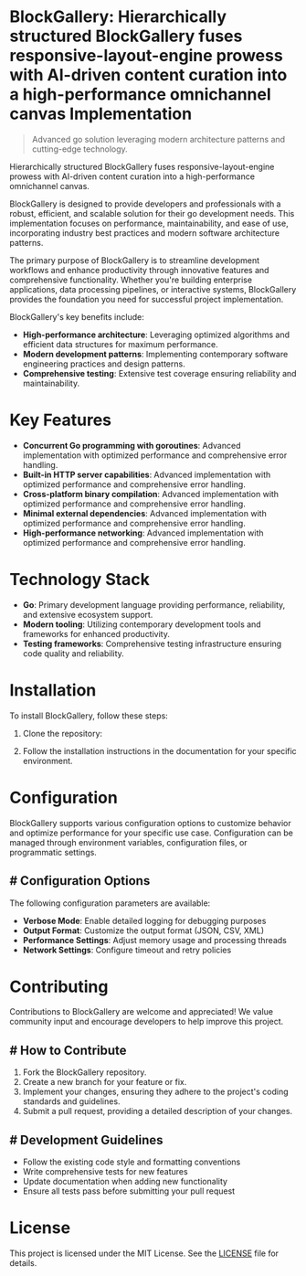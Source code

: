<!-- fallback_BlockGallery_20250803213127_90542 -->

# BlockGallery: Hierarchically structured BlockGallery fuses responsive-layout-engine prowess with AI-driven content curation into a high-performance omnichannel canvas Implementation
> Advanced go solution leveraging modern architecture patterns and cutting-edge technology.

Hierarchically structured BlockGallery fuses responsive-layout-engine prowess with AI-driven content curation into a high-performance omnichannel canvas.

BlockGallery is designed to provide developers and professionals with a robust, efficient, and scalable solution for their go development needs. This implementation focuses on performance, maintainability, and ease of use, incorporating industry best practices and modern software architecture patterns.

The primary purpose of BlockGallery is to streamline development workflows and enhance productivity through innovative features and comprehensive functionality. Whether you're building enterprise applications, data processing pipelines, or interactive systems, BlockGallery provides the foundation you need for successful project implementation.

BlockGallery's key benefits include:

* **High-performance architecture**: Leveraging optimized algorithms and efficient data structures for maximum performance.
* **Modern development patterns**: Implementing contemporary software engineering practices and design patterns.
* **Comprehensive testing**: Extensive test coverage ensuring reliability and maintainability.

# Key Features

* **Concurrent Go programming with goroutines**: Advanced implementation with optimized performance and comprehensive error handling.
* **Built-in HTTP server capabilities**: Advanced implementation with optimized performance and comprehensive error handling.
* **Cross-platform binary compilation**: Advanced implementation with optimized performance and comprehensive error handling.
* **Minimal external dependencies**: Advanced implementation with optimized performance and comprehensive error handling.
* **High-performance networking**: Advanced implementation with optimized performance and comprehensive error handling.

# Technology Stack

* **Go**: Primary development language providing performance, reliability, and extensive ecosystem support.
* **Modern tooling**: Utilizing contemporary development tools and frameworks for enhanced productivity.
* **Testing frameworks**: Comprehensive testing infrastructure ensuring code quality and reliability.

# Installation

To install BlockGallery, follow these steps:

1. Clone the repository:


2. Follow the installation instructions in the documentation for your specific environment.

# Configuration

BlockGallery supports various configuration options to customize behavior and optimize performance for your specific use case. Configuration can be managed through environment variables, configuration files, or programmatic settings.

## # Configuration Options

The following configuration parameters are available:

* **Verbose Mode**: Enable detailed logging for debugging purposes
* **Output Format**: Customize the output format (JSON, CSV, XML)
* **Performance Settings**: Adjust memory usage and processing threads
* **Network Settings**: Configure timeout and retry policies

# Contributing

Contributions to BlockGallery are welcome and appreciated! We value community input and encourage developers to help improve this project.

## # How to Contribute

1. Fork the BlockGallery repository.
2. Create a new branch for your feature or fix.
3. Implement your changes, ensuring they adhere to the project's coding standards and guidelines.
4. Submit a pull request, providing a detailed description of your changes.

## # Development Guidelines

* Follow the existing code style and formatting conventions
* Write comprehensive tests for new features
* Update documentation when adding new functionality
* Ensure all tests pass before submitting your pull request

# License

This project is licensed under the MIT License. See the [LICENSE](https://github.com/xgek/BlockGallery/blob/main/LICENSE) file for details.
